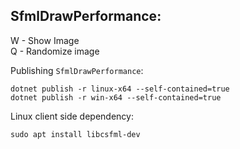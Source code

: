 



## SfmlDrawPerformance:

W - Show Image  
Q - Randomize image

Publishing `SfmlDrawPerformance`:
```
dotnet publish -r linux-x64 --self-contained=true
dotnet publish -r win-x64 --self-contained=true
```

Linux client side dependency:
```
sudo apt install libcsfml-dev
```

